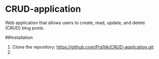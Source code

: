 # CRUD-application
Web application that allows users to create, read, update, and delete (CRUD) blog posts.

##Installation

1. Clone the repository:
https://github.com/Pra1tik/CRUD-application.git
2. 
